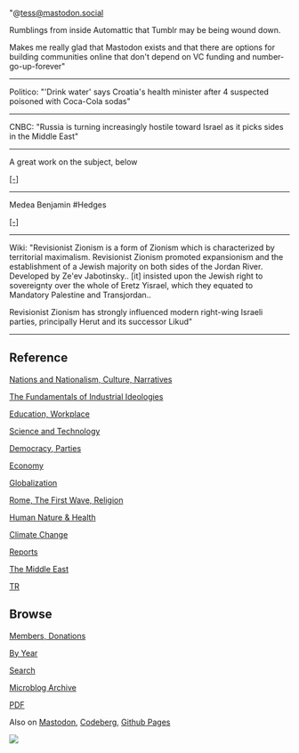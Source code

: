 
"@tess@mastodon.social

Rumblings from inside Automattic that Tumblr may be being wound down.

Makes me really glad that Mastodon exists and that there are options
for building communities online that don't depend on VC funding and
number-go-up-forever"

---

Politico: "'Drink water' says Croatia's health minister after 4
suspected poisoned with Coca-Cola sodas"

---

CNBC: "Russia is turning increasingly hostile toward Israel as it
picks sides in the Middle East"

---

A great work on the subject, below

[[-]](2023/11/political-econ-us-mil.html)

---

Medea Benjamin \#Hedges

[[-]](https://www.youtube.com/embed/FN5FgiwYGp0?start=452&end=594)

---

Wiki: "Revisionist Zionism is a form of Zionism which is characterized
by territorial maximalism. Revisionist Zionism promoted expansionism
and the establishment of a Jewish majority on both sides of the Jordan
River. Developed by Ze'ev Jabotinsky.. [it] insisted upon the Jewish
right to sovereignty over the whole of Eretz Yisrael, which they
equated to Mandatory Palestine and Transjordan..

Revisionist Zionism has strongly influenced modern right-wing Israeli
parties, principally Herut and its successor Likud"

---

## Reference

[Nations and Nationalism, Culture, Narratives](0119/2013/02/nations-and-nationalism.html)

[The Fundamentals of Industrial Ideologies](0119/2011/04/fundamentals-of-industrial-ideologies.html)

[Education, Workplace](0119/2017/09/education-workplace.html)

[Science and Technology](0119/2018/09/science-technology.html)

[Democracy, Parties](0119/2016/11/democracy.html)

[Economy](2021/01/economy.html)

[Globalization](0119/2018/09/globalization.html)

[Rome, The First Wave, Religion](0119/2017/12/rome.html)

[Human Nature & Health](2020/07/human-nature.html)

[Climate Change](2022/01/climate.html)

[Reports](2021/01/reports.html)

[The Middle East](0119/2019/07/middleeast.html)

[TR](../tr/index.html)

## Browse

[Members, Donations](2022/08/members.html)

[By Year](years.html)

[Search](search.html)

[Microblog Archive](mbl/index.html)

[PDF](https://drive.google.com/uc?export=view&id=1FSi-1MnqXVq_PVTEXzzflwN8-7h92N_R)

Also on 
[Mastodon](https://fosstodon.org/@muratk5n),
[Codeberg](https://muratk5n.codeberg.page/en/),
[Github Pages](https://muratk5n.github.io/thirdwave/en/)

<img src='https://drive.google.com/uc?export=view&id=1zsIeciFSvlr-sWB84Tc0mfZ_NYqn9VQx'/> 



